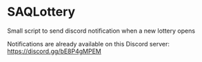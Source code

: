 # SAQLottery
Small script to send discord notification when a new lottery opens

Notifications are already available on this Discord server:
https://discord.gg/bE8P4gMPEM
